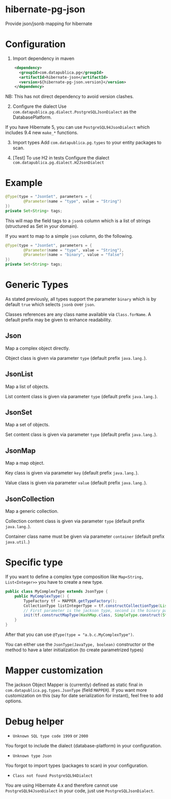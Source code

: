# hibernate-pg-json
Provide json/jsonb mapping for hibernate

# Configuration
1) Import dependency in maven
```xml
    <dependency>
      <groupId>com.datapublica.pg</groupId>
      <artifactId>hibernate-json</artifactId>
      <version>${hibernate-pg-json.version}</version>
    </dependency>
```

NB: This has not direct dependency to avoid version clashes.

2) Configure the dialect
Use ```com.datapublica.pg.dialect.PostgreSQLJsonDialect``` as the DatabasePlatform.

If you have Hibernate 5, you can use ```PostgreSQL94JsonDialect``` which includes 9.4 new ```make_*``` functions.

3) Import types
Add ```com.datapublica.pg.types``` to your entity packages to scan.

4) [Test] To use H2 in tests
Configure the dialect ```com.datapublica.pg.dialect.H2JsonDialect```

# Example
```java
@Type(type = "JsonSet", parameters = {
        @Parameter(name = "type", value = "String")
})
private Set<String> tags;
```

This will map the field tags to a ```jsonb``` column which is a list of strings (structured as Set in your domain).

If you want to map to a simple ```json``` column, do the following.

```java
@Type(type = "JsonSet", parameters = {
        @Parameter(name = "type", value = "String"),
        @Parameter(name = "binary", value = "false")
})
private Set<String> tags;
```

# Generic Types
As stated previously, all types support the parameter ```binary``` which is by default ```true``` which selects ```jsonb``` over ```json```.

Classes references are any class name available via ```Class.forName```. A default prefix may be given to enhance readability.

## Json
Map a complex object directly.

Object class is given via parameter ```type``` (default prefix ```java.lang.```).

## JsonList
Map a list of objects.

List content class is given via parameter ```type``` (default prefix ```java.lang.```).

## JsonSet
Map a set of objects.

Set content class is given via parameter ```type``` (default prefix ```java.lang.```).

## JsonMap
Map a map object.

Key class is given via parameter ```key``` (default prefix ```java.lang.```).

Value class is given via parameter ```value``` (default prefix ```java.lang.```).

## JsonCollection
Map a generic collection.

Collection content class is given via parameter ```type``` (default prefix ```java.lang.```).

Container class name must be given via parameter ```container``` (default prefix ```java.util.```)

# Specific type
If you want to define a complex type composition like ```Map<String, List<Integer>>``` you have to create a new type.

```java
public class MyComplexType extends JsonType {
    public MyComplexType() {
        TypeFactory tf = MAPPER.getTypeFactory();
        CollectionType listIntegerType = tf.constructCollectionType(List.class, Integer.class);
        // First parameter is the jackson type, second is the binary parameter.
        init(tf.constructMapType(HashMap.class, SimpleType.construct(String.class), listIntegerType), true);
    }
}
```

After that you can use ```@Type(type = "a.b.c.MyComplexType")```.

You can either use the ```JsonType(JavaType, boolean)``` constructor or the method to have a later initialization (to create parametrized types)

# Mapper customization
The jackson Object Mapper is (currently) defined as static final in ```com.datapublica.pg.types.JsonType``` (field ```MAPPER```).
If you want more customization on this (say for date serialization for instant), feel free to add options.

# Debug helper
* ```Unknown SQL type code 1999``` or ```2000```

You forgot to include the dialect (database-platform) in your configuration.

* ```Unknown type Json```

You forgot to import types (packages to scan) in your configuration.

* ```Class not found PostgreSQL94Dialect```

You are using Hibernate 4.x and therefore cannot use ```PostgreSQL94JsonDialect``` in your code, just use ```PostgreSQLJsonDialect```.